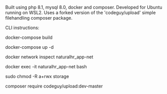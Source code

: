 Built using php 8.1, mysql 8.0, docker and composer. Developed for Ubuntu running on WSL2. Uses a forked version of the 'codeguy/upload' simple filehandling composer package.

CLI instructions:

docker-compose build  

docker-compose up -d

docker network inspect naturalhr_app-net

docker exec -it naturalhr_app-net bash

sudo chmod -R a+rwx storage

composer require codeguy/upload:dev-master 
